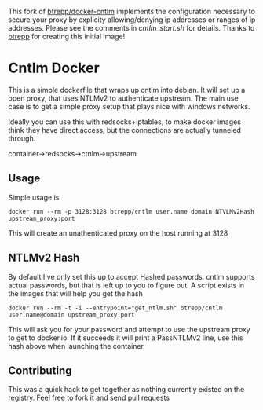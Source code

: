 This fork of [btrepp/docker-cntlm](https://github.com/btrepp/docker-cntlm) implements the configuration necessary to secure your proxy by explicity allowing/denying ip addresses or ranges of ip addresses. Please see the comments in _cntlm_start.sh_ for details. Thanks to [btrepp](https://github.com/btrepp) for creating this initial image!

# Cntlm Docker

This is a simple dockerfile that wraps up cntlm into debian. It will set up a open proxy, that uses NTLMv2 to
authenticate upstream. The main use case is to get a simple proxy setup that plays nice with windows networks.

Ideally you can use this with redsocks+iptables, to make docker images think they have direct access, but the connections are
actually tunneled through.

container->redsocks->ctnlm->upstream

## Usage

Simple usage is 

`docker run --rm -p 3128:3128 btrepp/cntlm user.name domain NTVLMv2Hash upstream_proxy:port`

This will create an unathenticated proxy on the host running at 3128

## NTLMv2 Hash

By default I've only set this up to accept Hashed passwords. cntlm supports actual passwords, but 
that is left up to you to figure out. A script exists in the images that will help you get the hash

`docker run --rm -t -i --entrypoint="get_ntlm.sh" btrepp/cntlm user.name@domain upstream_proxy:port`

This will ask you for your password and attempt to use the upstream proxy to get to docker.io. If it
succeeds it will print a PassNTLMv2 line, use this hash above when launching the container.


## Contributing

This was a quick hack to get together as nothing currently existed on the registry. Feel free to fork it and send pull requests
